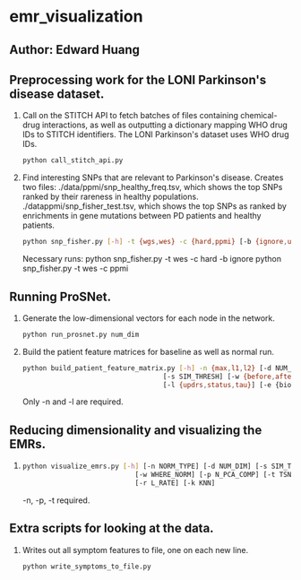 # emr_visualization
## Author: Edward Huang

## Preprocessing work for the LONI Parkinson's disease dataset.

1.  Call on the STITCH API to fetch batches of files containing chemical-drug
    interactions, as well as outputting a dictionary mapping WHO drug IDs to
    STITCH identifiers. The LONI Parkinson's dataset uses WHO drug IDs.
    
    ```bash
    python call_stitch_api.py
    ```

2.  Find interesting SNPs that are relevant to Parkinson's disease. Creates two
    files: ./data/ppmi/snp_healthy_freq.tsv, which shows the top SNPs ranked
    by their rareness in healthy populations. ./datappmi/snp_fisher_test.tsv,
    which shows the top SNPs as ranked by enrichments in gene mutations between
    PD patients and healthy patients.

    ```bash
    python snp_fisher.py [-h] -t {wgs,wes} -c {hard,ppmi} [-b {ignore,use}]
    ```
    Necessary runs:
    python snp_fisher.py -t wes -c hard -b ignore
    python snp_fisher.py -t wes -c ppmi

## Running ProSNet.

1.  Generate the low-dimensional vectors for each node in the network.

    ```bash
    python run_prosnet.py num_dim
    ```

2.  Build the patient feature matrices for baseline as well as normal run.

    ```bash
    python build_patient_feature_matrix.py [-h] -n {max,l1,l2} [-d NUM_DIM]
                                       [-s SIM_THRESH] [-w {before,after,both}]
                                       [-l {updrs,status,tau}] [-e {biospecimen}]
    ```
    Only -n and -l are required.

## Reducing dimensionality and visualizing the EMRs.

1.  
    ```bash
    python visualize_emrs.py [-h] [-n NORM_TYPE] [-d NUM_DIM] [-s SIM_THRESH]
                                [-w WHERE_NORM] [-p N_PCA_COMP] [-t TSNE_INIT]
                                [-r L_RATE] [-k KNN]
    ```
    -n, -p, -t required.

## Extra scripts for looking at the data.

1.  Writes out all symptom features to file, one on each new line.

    ```bash
    python write_symptoms_to_file.py
    ```
